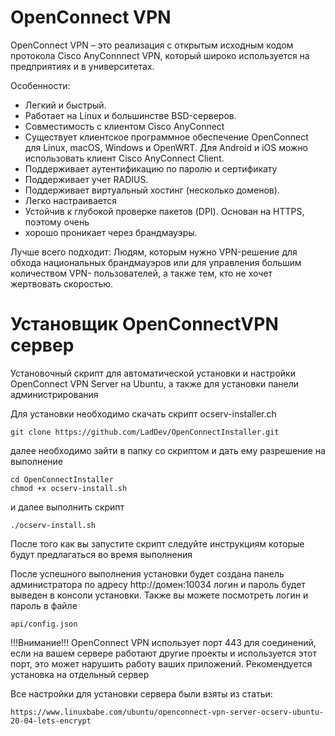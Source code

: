 # OpenConnect VPN

OpenConnect VPN – это реализация с открытым исходным кодом протокола Cisco 
AnyConnnect VPN, который широко используется на предприятиях и в 
университетах.


Особенности:
- Легкий и быстрый.
- Работает на Linux и большинстве BSD-серверов.
- Совместимость с клиентом Cisco AnyConnect
- Существует клиентское программное обеспечение OpenConnect для Linux, 
macOS, Windows и OpenWRT. Для Android и iOS можно использовать клиент Cisco 
AnyConnect Client.
- Поддерживает аутентификацию по паролю и сертификату
- Поддерживает учет RADIUS.
- Поддерживает виртуальный хостинг (несколько доменов).
- Легко настраивается
- Устойчив к глубокой проверке пакетов (DPI). Основан на HTTPS, поэтому очень 
- хорошо проникает через брандмауэры.

Лучше всего подходит: Людям, которым нужно VPN-решение для обхода 
национальных брандмауэров или для управления большим количеством VPN-
пользователей, а также тем, кто не хочет жертвовать скоростью.

# Установщик OpenConnectVPN сервер
Установочный скрипт для автоматической установки и настройки OpenConnect VPN Server на Ubuntu, а также для установки панели администрирования

Для установки необходимо скачать скрипт ocserv-installer.ch
```
git clone https://github.com/LadDev/OpenConnectInstaller.git
```
далее необходимо зайти в папку со скриптом и дать ему разрешение на выполнение

```
cd OpenConnectInstaller
chmod +x ocserv-install.sh
```
и далее выполнить скрипт

```
./ocserv-install.sh
```
После того как вы запустите скрипт следуйте инструкциям которые будут предлагаться во время выполнения

После успешного выполнения установки будет создана панель администратора по адресу http://домен:10034 логин и пароль будет выведен в консоли установки. Также вы можете посмотреть логин и пароль в файле
```
api/config.json
```

!!!Внимание!!! OpenConnect VPN использует порт 443 для соединений, если на вашем сервере работают другие проекты и используется этот порт, это может нарушить работу ваших приложений. 
Рекомендуется установка на отдельный сервер

Все настройки для установки сервера были взяты из статьи:
```url
https://www.linuxbabe.com/ubuntu/openconnect-vpn-server-ocserv-ubuntu-20-04-lets-encrypt
```
